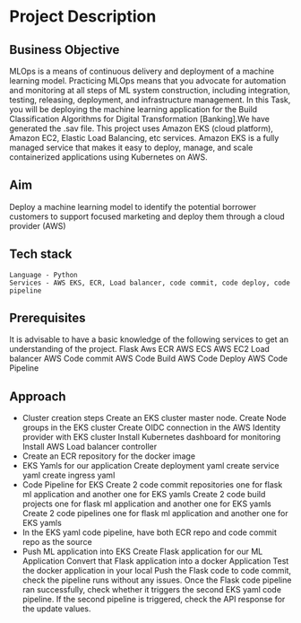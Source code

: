# Project Description

## Business Objective
MLOps is a means of continuous delivery and deployment of a machine learning model.  Practicing MLOps means that you advocate for automation and monitoring at all steps of ML system construction, including integration, testing, releasing, deployment, and infrastructure management. In this Task, you will be deploying the machine learning application for the Build Classification Algorithms for Digital Transformation [Banking].We have generated the .sav file. This project uses Amazon EKS (cloud platform), Amazon EC2, Elastic Load Balancing, etc services. Amazon EKS is a fully managed service that makes it easy to deploy, manage, and scale containerized applications using Kubernetes on AWS.

 ## Aim
Deploy a machine learning model to identify the potential borrower customers to support focused marketing and deploy them through a cloud provider (AWS)
## Tech stack
    Language - Python
    Services - AWS EKS, ECR, Load balancer, code commit, code deploy, code pipeline
## Prerequisites
It is advisable to have a basic knowledge of the following services to get an understanding of the project.
    Flask
    Aws ECR
    AWS ECS
    AWS EC2 Load balancer
    AWS Code commit
    AWS Code Build
    AWS Code Deploy
    AWS Code Pipeline
## Approach
* Cluster creation steps
        Create an EKS cluster master node.
        Create Node groups in the EKS cluster
        Create OIDC connection in the AWS Identity provider with EKS cluster
        Install Kubernetes dashboard for monitoring
        Install AWS Load balancer controller
* Create an ECR repository for the docker image
* EKS Yamls for our application
        Create deployment yaml
        create service yaml
        create ingress yaml
* Code Pipeline for EKS
        Create 2 code commit repositories one for flask ml application and another one for EKS yamls
        Create 2 code build projects one for flask ml application and another one for EKS yamls
        Create 2 code pipelines one for flask ml application and another one for EKS yamls
* In the EKS yaml code pipeline, have both ECR repo and code commit repo as the source
* Push ML application into EKS
        Create Flask application for our ML Application
        Convert that Flask application into a docker Application
        Test the docker application in your local
        Push the Flask code to code commit, check the pipeline runs without any issues.
        Once the Flask code pipeline ran successfully, check whether it triggers the second EKS yaml code pipeline.
        If the second pipeline is triggered, check the API response for the update values.

